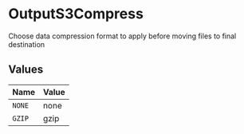 # OutputS3Compress

Choose data compression format to apply before moving files to final destination


## Values

| Name   | Value  |
| ------ | ------ |
| `NONE` | none   |
| `GZIP` | gzip   |